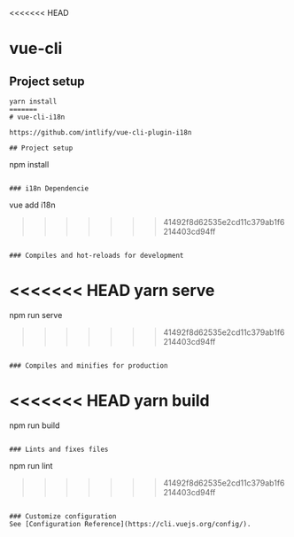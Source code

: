 <<<<<<< HEAD
# vue-cli

## Project setup
```
yarn install
=======
# vue-cli-i18n

https://github.com/intlify/vue-cli-plugin-i18n

## Project setup
```
npm install
```

### i18n Dependencie
```
vue add i18n
>>>>>>> 41492f8d62535e2cd11c379ab1f6214403cd94ff
```

### Compiles and hot-reloads for development
```
<<<<<<< HEAD
yarn serve
=======
npm run serve
>>>>>>> 41492f8d62535e2cd11c379ab1f6214403cd94ff
```

### Compiles and minifies for production
```
<<<<<<< HEAD
yarn build
=======
npm run build
```

### Lints and fixes files
```
npm run lint
>>>>>>> 41492f8d62535e2cd11c379ab1f6214403cd94ff
```

### Customize configuration
See [Configuration Reference](https://cli.vuejs.org/config/).
